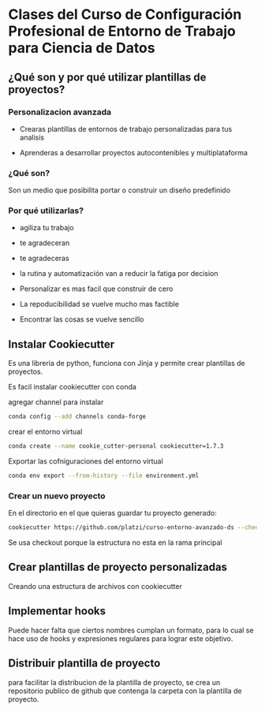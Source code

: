 # Clases del Curso de Configuración Profesional de Entorno de Trabajo para Ciencia de Datos

## ¿Qué son y por qué utilizar plantillas de proyectos?

### Personalizacion avanzada

- Crearas plantillas de entornos de trabajo personalizadas para tus analisis

- Aprenderas a desarrollar proyectos autocontenibles y multiplataforma

### ¿Qué son?

Son un medio que posibilita portar o construir un diseño predefinido

### Por qué utilizarlas?

- agiliza tu trabajo
- te agradeceran
- te agradeceras

- la rutina y automatización van a reducir la fatiga por decision
- Personalizar es mas facil que construir de cero
- La repoducibilidad se vuelve mucho mas factible
- Encontrar las cosas se vuelve sencillo

## Instalar Cookiecutter

Es una libreria de python, funciona con Jinja y permite crear plantillas de proyectos.

Es facil instalar cookiecutter con conda

agregar channel para instalar

```sh
conda config --add channels conda-forge
```

crear el entorno virtual

```sh
conda create --name cookie_cutter-personal cookiecutter=1.7.3
```

Exportar las cofniguraciones del entorno virtual

```sh
conda env export --from-history --file environment.yml
```

### Crear un nuevo proyecto

En el directorio en el que quieras guardar tu proyecto generado:

```bash
cookiecutter https://github.com/platzi/curso-entorno-avanzado-ds --checkout cookiecutter-personal-platzi
```

Se usa checkout porque la estructura no esta en la rama principal

## Crear plantillas de proyecto personalizadas

Creando una estructura de archivos con cookiecutter

## Implementar hooks

Puede hacer falta que ciertos nombres cumplan un formato, para lo cual se hace uso de hooks y expresiones regulares para lograr este objetivo.

## Distribuir plantilla de proyecto

para facilitar la distribucion de la plantilla de proyecto, se crea un repositorio publico de github que contenga la carpeta con la plantilla de proyecto.
